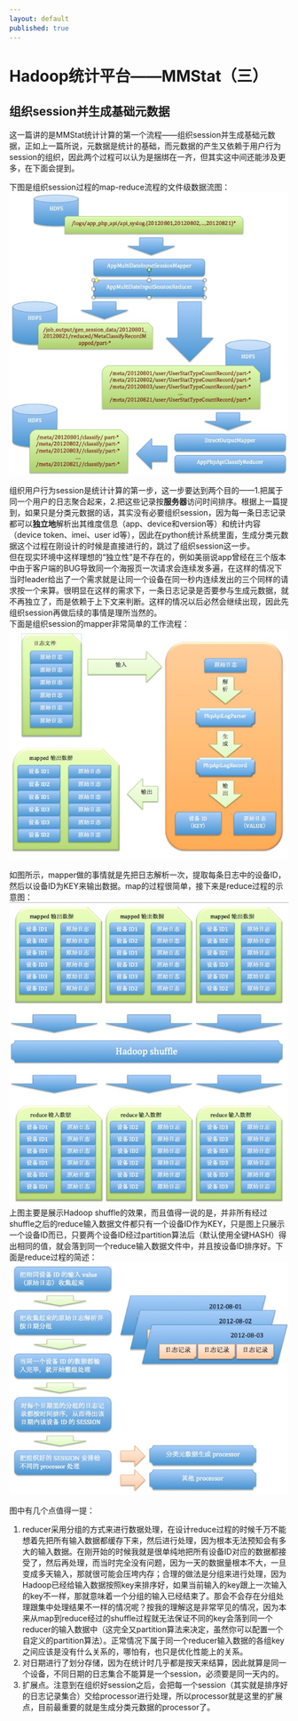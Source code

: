 ```yaml
---
layout: default
published: true
---
```


# Hadoop统计平台——MMStat（三）  

## 组织session并生成基础元数据
  
这一篇讲的是MMStat统计计算的第一个流程——组织session并生成基础元数据，正如上一篇所说，元数据是统计的基础，而元数据的产生又依赖于用户行为session的组织，因此两个过程可以认为是捆绑在一齐，但其实这中间还能涉及更多，在下面会提到。  

下图是组织session过程的map-reduce流程的文件级数据流图：  
![组织session的文件数据流图](/assets/organize_session_file_data_flow.png)  
  
组织用户行为session是统计计算的第一步，这一步要达到两个目的——1.把属于同一个用户的日志聚合起来，2.把这些记录按**服务器**访问时间排序。根据上一篇提到，如果只是分类元数据的话，其实没有必要组织session，因为每一条日志记录都可以**独立地**解析出其维度信息（app、device和version等）和统计内容（device token、imei、user id等），因此在python统计系统里面，生成分类元数据这个过程在刚设计的时候是直接进行的，跳过了组织session这一步。  
但在现实环境中这样理想的“独立性”是不存在的，例如美丽说app曾经在三个版本中由于客户端的BUG导致同一个海报页一次请求会连续发多遍，在这样的情况下当时leader给出了一个需求就是让同一个设备在同一秒内连续发出的三个同样的请求按一个来算。很明显在这样的需求下，一条日志记录是否要参与生成元数据，就不再独立了，而是依赖于上下文来判断。这样的情况以后必然会继续出现，因此先组织session再做后续的事情是理所当然的。  
下面是组织session的mapper非常简单的工作流程：  
![组织session的mapper工作流](/assets/organize_session_mapper_workflow.png)    

如图所示，mapper做的事情就是先把日志解析一次，提取每条日志中的设备ID，然后以设备ID为KEY来输出数据。map的过程很简单，接下来是reduce过程的示意图：  
![组织session的reducer工作流1](/assets/organize_session_reducer_workflow1.png)  
上图主要是展示Hadoop shuffle的效果，而且值得一说的是，并非所有经过shuffle之后的reduce输入数据文件都只有一个设备ID作为KEY，只是图上只展示一个设备ID而已，只要两个设备ID经过partition算法后（默认使用全键HASH）得出相同的值，就会落到同一个reduce输入数据文件中，并且按设备ID排序好。下面是reduce过程的简述：  
![组织session的reducer工作流2](/assets/organize_session_reducer_workflow2.png)  
  
图中有几个点值得一提：  
1.  reducer采用分组的方式来进行数据处理，在设计reduce过程的时候千万不能想着先把所有输入数据都缓存下来，然后进行处理，因为根本无法预知会有多大的输入数据。在刚开始的时候我就是很单纯地把所有设备ID对应的数据都接受了，然后再处理，而当时完全没有问题，因为一天的数据量根本不大，一旦变成多天输入，那就很可能会压垮内存；合理的做法是分组来进行处理，因为Hadoop已经给输入数据按照key来排序好，如果当前输入的key跟上一次输入的key不一样，那就意味着一个分组的输入已经结束了。那会不会存在分组处理跟集中处理结果不一样的情况呢？按我的理解这是非常罕见的情况，因为本来从map到reduce经过的shuffle过程就无法保证不同的key会落到同一个reducer的输入数据中（这完全又partition算法来决定，虽然你可以配置一个自定义的partition算法）。正常情况下属于同一个reducer输入数据的各组key之间应该是没有什么关系的，哪怕有，也只是优化性能上的关系。  
2.  对日期进行了划分存储，因为在统计时几乎都是按天来结算，因此就算是同一个设备，不同日期的日志集合不能算是一个session，必须要是同一天内的。  
3.  扩展点。注意到在组织好session之后，会把每一个session（其实就是排序好的日志记录集合）交给processor进行处理，所以processor就是这里的扩展点，目前最重要的就是生成分类元数据的processor了。  



